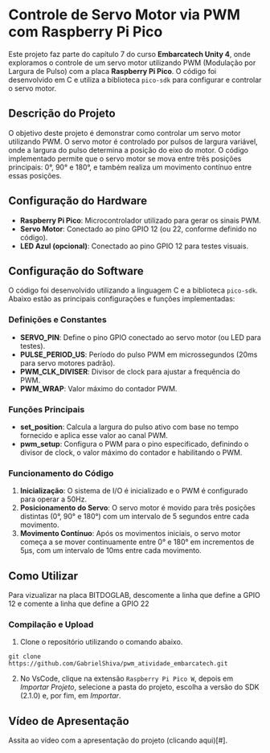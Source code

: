 # Controle de Servo Motor via PWM com Raspberry Pi Pico

Este projeto faz parte do capítulo 7 do curso **Embarcatech Unity 4**, onde exploramos o controle de um servo motor utilizando PWM (Modulação por Largura de Pulso) com a placa **Raspberry Pi Pico**. O código foi desenvolvido em C e utiliza a biblioteca `pico-sdk` para configurar e controlar o servo motor.

## Descrição do Projeto

O objetivo deste projeto é demonstrar como controlar um servo motor utilizando PWM. O servo motor é controlado por pulsos de largura variável, onde a largura do pulso determina a posição do eixo do motor. O código implementado permite que o servo motor se mova entre três posições principais: 0°, 90° e 180°, e também realiza um movimento contínuo entre essas posições.

## Configuração do Hardware

- **Raspberry Pi Pico**: Microcontrolador utilizado para gerar os sinais PWM.
- **Servo Motor**: Conectado ao pino GPIO 12 (ou 22, conforme definido no código).
- **LED Azul (opcional)**: Conectado ao pino GPIO 12 para testes visuais.

## Configuração do Software

O código foi desenvolvido utilizando a linguagem C e a biblioteca `pico-sdk`. Abaixo estão as principais configurações e funções implementadas:

### Definições e Constantes

- **SERVO_PIN**: Define o pino GPIO conectado ao servo motor (ou LED para testes).
- **PULSE_PERIOD_US**: Período do pulso PWM em microssegundos (20ms para servo motores padrão).
- **PWM_CLK_DIVISER**: Divisor de clock para ajustar a frequência do PWM.
- **PWM_WRAP**: Valor máximo do contador PWM.

### Funções Principais

- **set_position**: Calcula a largura do pulso ativo com base no tempo fornecido e aplica esse valor ao canal PWM.
- **pwm_setup**: Configura o PWM para o pino especificado, definindo o divisor de clock, o valor máximo do contador e habilitando o PWM.

### Funcionamento do Código

1. **Inicialização**: O sistema de I/O é inicializado e o PWM é configurado para operar a 50Hz.
2. **Posicionamento do Servo**: O servo motor é movido para três posições distintas (0°, 90° e 180°) com um intervalo de 5 segundos entre cada movimento.
3. **Movimento Contínuo**: Após os movimentos iniciais, o servo motor começa a se mover continuamente entre 0° e 180° em incrementos de 5μs, com um intervalo de 10ms entre cada movimento.

## Como Utilizar

Para vizualizar na placa BITDOGLAB, descomente a linha que define a GPIO 12 e comente a linha que define a GPIO 22

### Compilação e Upload
1. Clone o repositório utilizando o comando abaixo.
```
git clone https://github.com/GabrielShiva/pwm_atividade_embarcatech.git
```
2. No VsCode, clique na extensão `Raspberry Pi Pico W`, depois em *Importar Projeto*, selecione a pasta do projeto, escolha a versão do SDK (2.1.0) e, por fim, em *Importar*.

## Vídeo de Apresentação

Assita ao vídeo com a apresentação do projeto (clicando aqui)[#].
